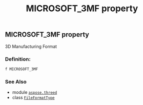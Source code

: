 ﻿---
title: MICROSOFT_3MF property
second_title: Aspose.3D for Python via .NET API References
description: 
type: docs
weight: 160
url: /python-net/aspose.threed/fileformattype/microsoft_3mf/
is_root: false
---

## MICROSOFT_3MF property


3D Manufacturing Format
### Definition:
```python
f MICROSOFT_3MF 
```

### See Also
* module [`aspose.threed`](../../)
* class [`FileFormatType`](/3d/python-net/aspose.threed/fileformattype)
